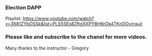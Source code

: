 ### Election DAPP

Playlist: https://www.youtube.com/watch?v=3681ZYbDSSk&list=PLS5SEs8ZftgXXPYBH6rDk4TKnDOvinwJr

### Please like and subscribe to the chanel for more videos. 

Many thanks to the instructor - Gregory